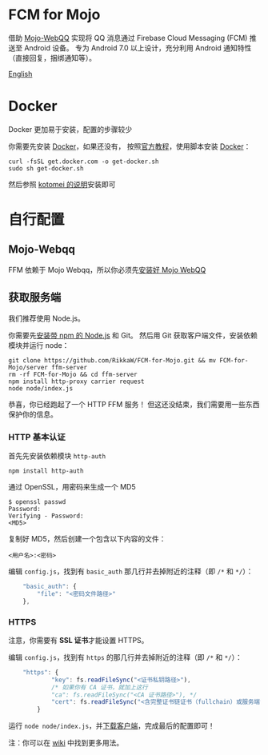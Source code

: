 # FCM for Mojo
借助 [Mojo-WebQQ](https://github.com/sjdy521/Mojo-Webqq) 实现将 QQ 消息通过 Firebase Cloud Messaging (FCM) 推送至 Android 设备。
专为 Android 7.0 以上设计，充分利用 Android 通知特性（直接回复，捆绑通知等）。

[English](/README.md)

# Docker
Docker 更加易于安装，配置的步骤较少

你需要先安装 [Docker](https://www.docker.com/)，如果还没有，
按照[官方教程](https://www.docker.com/community-edition)，使用脚本安装 [Docker](https://www.docker.com)：

```Shell
curl -fsSL get.docker.com -o get-docker.sh
sudo sh get-docker.sh
```

然后参照 [kotomei 的说明](https://github.com/kotomei/fcm-for-mojo/blob/master/README.md)安装即可

# 自行配置
## Mojo-Webqq
FFM 依赖于 Mojo Webqq，所以你必须先[安装好 Mojo WebQQ](https://github.com/sjdy521/Mojo-Webqq)

## 获取服务端
我们推荐使用 Node.js。

你需要先[安装带 npm 的 Node.js](https://nodejs.org/en/download/package-manager) 和 Git。
然后用 Git 获取客户端文件，安装依赖模块并运行 node：

```Shell
git clone https://github.com/RikkaW/FCM-for-Mojo.git && mv FCM-for-Mojo/server ffm-server
rm -rf FCM-for-Mojo && cd ffm-server
npm install http-proxy carrier request
node node/index.js
```

恭喜，你已经跑起了一个 HTTP FFM 服务！
但这还没结束，我们需要用一些东西保护你的信息。

### HTTP 基本认证
首先先安装依赖模块 ```http-auth```

```Shell
npm install http-auth
```

通过 OpenSSL，用密码来生成一个 MD5

```Shell
$ openssl passwd
Password:
Verifying - Password:
<MD5>
```

复制好 MD5，然后创建一个包含以下内容的文件：

```
<用户名>:<密码>
```

编辑 ```config.js```，找到有 ```basic_auth``` 那几行并去掉附近的注释（即 ```/*``` 和 ```*/```）：
```js
	"basic_auth": {
		"file": "<密码文件路径>"
	},
```

### HTTPS
注意，你需要有 **SSL 证书**才能设置 HTTPS。

编辑 ```config.js```，找到有 ```https``` 的那几行并去掉附近的注释（即 ```/*``` 和 ```*/```）：
```js
	"https": {
			"key": fs.readFileSync("<证书私钥路径>"),
			/* 如果你有 CA 证书，就加上这行
			"ca": fs.readFileSync("<CA 证书路径>"), */
			"cert": fs.readFileSync("<含完整证书链证书（fullchain）或服务端证书（server cert）的路径>")
		}
```

运行 ```node node/index.js```，并[下载客户端](https://github.com/RikkaW/FCM-for-Mojo/releases)，完成最后的配置即可！

注：你可以在 [wiki](https://github.com/RikkaW/FCM-for-Mojo/wiki/配置文件的用法) 中找到更多用法。
